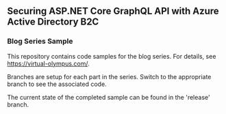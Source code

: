 ## Securing ASP.NET Core GraphQL API with Azure Active Directory B2C
### Blog Series Sample

This repository contains code samples for the blog series.  For details, see https://virtual-olympus.com/.

Branches are setup for each part in the series.  Switch to the appropriate branch to see the associated code.

The current state of the completed sample can be found in the 'release' branch.
